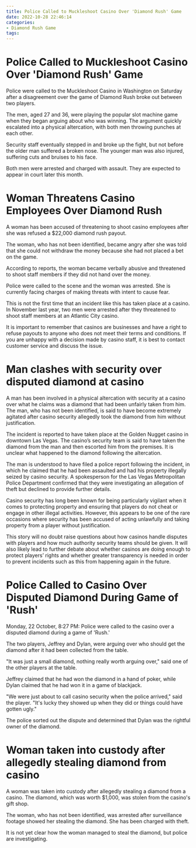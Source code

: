 ```yaml
---
title: Police Called to Muckleshoot Casino Over 'Diamond Rush' Game
date: 2022-10-28 22:46:14
categories:
- Diamond Rush Game
tags:
---
```



#  Police Called to Muckleshoot Casino Over 'Diamond Rush' Game

Police were called to the Muckleshoot Casino in Washington on Saturday after a disagreement over the game of Diamond Rush broke out between two players.

The men, aged 27 and 36, were playing the popular slot machine game when they began arguing about who was winning. The argument quickly escalated into a physical altercation, with both men throwing punches at each other.

Security staff eventually stepped in and broke up the fight, but not before the older man suffered a broken nose. The younger man was also injured, suffering cuts and bruises to his face.

Both men were arrested and charged with assault. They are expected to appear in court later this month.

#  Woman Threatens Casino Employees Over Diamond Rush

A woman has been accused of threatening to shoot casino employees after she was refused a $22,000 diamond rush payout.

The woman, who has not been identified, became angry after she was told that she could not withdraw the money because she had not placed a bet on the game.

According to reports, the woman became verbally abusive and threatened to shoot staff members if they did not hand over the money.

Police were called to the scene and the woman was arrested. She is currently facing charges of making threats with intent to cause fear.

This is not the first time that an incident like this has taken place at a casino. In November last year, two men were arrested after they threatened to shoot staff members at an Atlantic City casino.

It is important to remember that casinos are businesses and have a right to refuse payouts to anyone who does not meet their terms and conditions. If you are unhappy with a decision made by casino staff, it is best to contact customer service and discuss the issue.

#  Man clashes with security over disputed diamond at casino

A man has been involved in a physical altercation with security at a casino over what he claims was a diamond that had been unfairly taken from him. The man, who has not been identified, is said to have become extremely agitated after casino security allegedly took the diamond from him without justification.

The incident is reported to have taken place at the Golden Nugget casino in downtown Las Vegas. The casino’s security team is said to have taken the diamond from the man and then escorted him from the premises. It is unclear what happened to the diamond following the altercation.

The man is understood to have filed a police report following the incident, in which he claimed that he had been assaulted and had his property illegally seized by casino security. A spokesperson for the Las Vegas Metropolitan Police Department confirmed that they were investigating an allegation of theft but declined to provide further details.

Casino security has long been known for being particularly vigilant when it comes to protecting property and ensuring that players do not cheat or engage in other illegal activities. However, this appears to be one of the rare occasions where security has been accused of acting unlawfully and taking property from a player without justification.

This story will no doubt raise questions about how casinos handle disputes with players and how much authority security teams should be given. It will also likely lead to further debate about whether casinos are doing enough to protect players’ rights and whether greater transparency is needed in order to prevent incidents such as this from happening again in the future.

#  Police Called to Casino Over Disputed Diamond During Game of 'Rush'

Monday, 22 October, 8:27 PM: Police were called to the casino over a disputed diamond during a game of 'Rush.'

The two players, Jeffrey and Dylan, were arguing over who should get the diamond after it had been collected from the table.

"It was just a small diamond, nothing really worth arguing over," said one of the other players at the table.

Jeffrey claimed that he had won the diamond in a hand of poker, while Dylan claimed that he had won it in a game of blackjack.

"We were just about to call casino security when the police arrived," said the player. "It's lucky they showed up when they did or things could have gotten ugly."

The police sorted out the dispute and determined that Dylan was the rightful owner of the diamond.

#  Woman taken into custody after allegedly stealing diamond from casino

A woman was taken into custody after allegedly stealing a diamond from a casino. The diamond, which was worth $1,000, was stolen from the casino's gift shop.

The woman, who has not been identified, was arrested after surveillance footage showed her stealing the diamond. She has been charged with theft.

It is not yet clear how the woman managed to steal the diamond, but police are investigating.
